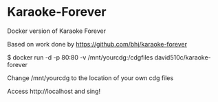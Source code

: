 # Karaoke-Forever
Docker version of Karaoke Forever

Based on work done by 
https://github.com/bhj/karaoke-forever

$ docker run -d -p 80:80 -v /mnt/yourcdg:/cdgfiles david510c/karaoke-forever

Change /mnt/yourcdg to the location of your own cdg files

Access http://localhost and sing!
